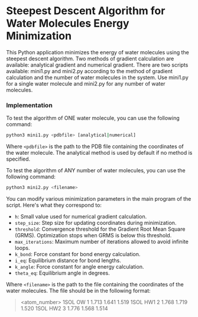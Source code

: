 # Steepest Descent Algorithm for Water Molecules Energy Minimization

This Python application minimizes the energy of water molecules using the steepest descent algorithm. Two methods of gradient calculation are available: analytical gradient and numerical gradient. There are two scripts available: mini1.py and mini2.py according to the method of gradient calculation and the number of water molecules in the system. Use mini1.py for a single water molecule and mini2.py for any number of water molecules.

### Implementation

To test the algorithm of ONE water molecule, you can use the following command:

```bash
python3 mini1.py <pdbfile> [analytical|numerical]
```

Where `<pdbfile>` is the path to the PDB file containing the coordinates of the water molecule. The analytical method is used by default if no method is specified.

To test the algorithm of ANY number of water molecules, you can use the following command:

```bash
python3 mini2.py <filename> 
```

You can modify various minimization parameters in the main program of the script. Here's what they correspond to:

- `h`: Small value used for numerical gradient calculation.
- `step_size`: Step size for updating coordinates during minimization.
- `threshold`: Convergence threshold for the Gradient Root Mean Square (GRMS). Optimization stops when GRMS is below this threshold.
- `max_iterations`: Maximum number of iterations allowed to avoid infinite loops.
- `k_bond`: Force constant for bond energy calculation.
- `i_eq`: Equilibrium distance for bond lengths.
- `k_angle`: Force constant for angle energy calculation.
- `theta_eq`: Equilibrium angle in degrees.

Where `<filename>` is the path to the file containing the coordinates of the water molecules. The file should be in the following format:

> <molecule> <atom> <atom_number> <x> <y> <z> 
> 1SOL     OW    1   1.713   1.641   1.519
> 1SOL    HW1    2   1.768   1.719   1.520
> 1SOL    HW2    3   1.776   1.568   1.514

